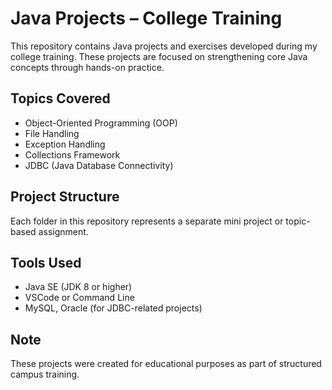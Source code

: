 # Java Projects – College Training

This repository contains Java projects and exercises developed during my college training. These projects are focused on strengthening core Java concepts through hands-on practice.

## Topics Covered

- Object-Oriented Programming (OOP)
- File Handling
- Exception Handling
- Collections Framework
- JDBC (Java Database Connectivity)

## Project Structure

Each folder in this repository represents a separate mini project or topic-based assignment.

## Tools Used

- Java SE (JDK 8 or higher)
- VSCode or Command Line
- MySQL, Oracle (for JDBC-related projects)

## Note

These projects were created for educational purposes as part of structured campus training.
